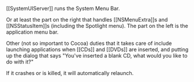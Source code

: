 [[SystemUIServer]] runs the System Menu Bar.

Or at least the part on the right that handles [[NSMenuExtra]]<nowiki/>s and [[NSStatusItem]]<nowiki/>s (including the Spotlight menu). The part on the left is the application menu bar.

Other (not so important to Cocoa) duties that it takes care of include launching applications when [[CDs]] and [[DVDs]] are inserted, and putting up the dialog that says "You've inserted a blank CD, what would you like to do with it?"

If it crashes or is killed, it will automatically relaunch.